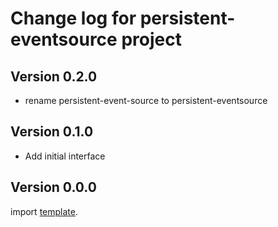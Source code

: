 # Change log for persistent-eventsource project

## Version 0.2.0 

+ rename persistent-event-source to persistent-eventsource

## Version 0.1.0 

+ Add initial interface

## Version 0.0.0 

import [template](https://github.com/jappeace/template).

